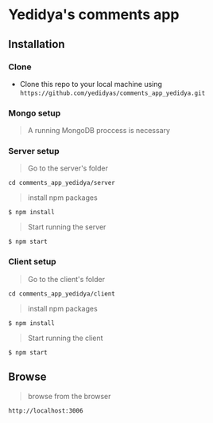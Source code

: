 # Yedidya's comments app
## Installation

### Clone

- Clone this repo to your local machine using `https://github.com/yedidyas/comments_app_yedidya.git`

### Mongo setup
> A running MongoDB proccess is necessary

### Server setup
> Go to the server's folder
```shell
cd comments_app_yedidya/server
```
> install npm packages

```shell
$ npm install
```

> Start running the server
```shell
$ npm start
```

### Client setup
> Go to the client's folder
```shell
cd comments_app_yedidya/client
```
> install npm packages

```shell
$ npm install
```

> Start running the client
```shell
$ npm start
```

## Browse

> browse from the browser

```shell
http://localhost:3006
```



